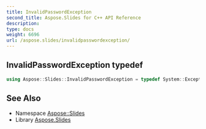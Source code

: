 ```yaml
---
title: InvalidPasswordException
second_title: Aspose.Slides for C++ API Reference
description: 
type: docs
weight: 6696
url: /aspose.slides/invalidpasswordexception/
---
```

## InvalidPasswordException typedef




```cpp
using Aspose::Slides::InvalidPasswordException = typedef System::ExceptionWrapper<Details_InvalidPasswordException>
```

## See Also

* Namespace [Aspose::Slides](../)
* Library [Aspose.Slides](../../)